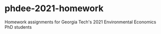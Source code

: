 # phdee-2021-homework
 Homework assignments for Georgia Tech's 2021 Environmental Economics PhD students
